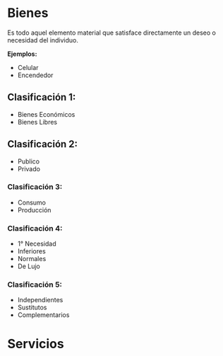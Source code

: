 # Bienes
Es todo aquel elemento material que satisface directamente un deseo o necesidad del individuo.

**Ejemplos:**
- Celular
- Encendedor
## Clasificación 1:
- Bienes Económicos
- Bienes Libres
## Clasificación 2:
- Publico
- Privado
### Clasificación 3:
- Consumo
- Producción
### Clasificación 4:
- 1° Necesidad
- Inferiores
- Normales
- De Lujo
### Clasificación 5:
- Independientes
- Sustitutos
- Complementarios
# Servicios
